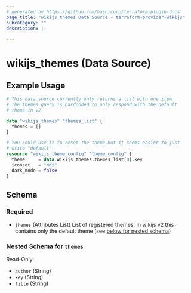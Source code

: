 ```yaml
---
# generated by https://github.com/hashicorp/terraform-plugin-docs
page_title: "wikijs_themes Data Source - terraform-provider-wikijs"
subcategory: ""
description: |-
  
---
```


# wikijs_themes (Data Source)



## Example Usage

```terraform
# This data source currently only returns a list with one item
# The themes query is hardcoded to only respond with the default
# theme in v2

data "wikijs_themes" "themes_list" {
  themes = []
}

# You could use it to reset the theme but it seems easier to just
# write "default"
resource "wikijs_theme_config" "theme_config" {
  theme     = data.wikijs_themes.themes_list[0].key
  iconset   = "mdi"
  dark_mode = false
}
```

<!-- schema generated by tfplugindocs -->
## Schema

### Required

- `themes` (Attributes List) List of registered themes. In wikijs v2 this contains only the default theme (see [below for nested schema](#nestedatt--themes))

<a id="nestedatt--themes"></a>
### Nested Schema for `themes`

Read-Only:

- `author` (String)
- `key` (String)
- `title` (String)


